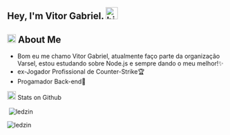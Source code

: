 ## Hey, I'm Vitor Gabriel. <img src="https://user-images.githubusercontent.com/1303154/88677602-1635ba80-d120-11ea-84d8-d263ba5fc3c0.gif" width="28px" alt="hi">
 ## <img src="https://cdn.discordapp.com/emojis/864817657479692298.gif?v=1" width="20px" alt="hi">  About Me<br>
 * Bom eu me chamo Vitor Gabriel, atualmente faço parte da organização Varsel, estou estudando sobre Node.js e sempre dando o meu melhor!✨
 * ex-Jogador Profissional de Counter-Strike🏆
 * Progamador Back-end🤩
 
 
<img src="https://cdn.discordapp.com/emojis/864816587298439189.gif?v=1" width="20px" alt="hi">  Stats on Github
<p>&nbsp;<img align="center" src="https://github-readme-stats.vercel.app/api?username=ledzin&show_icons=true&locale=en" alt="ledzin" /></p> 
<p><img align="center" src="https://github-readme-streak-stats.herokuapp.com/?user=ledzin" alt="ledzin" /></p>
